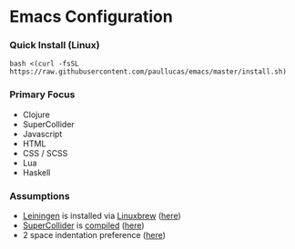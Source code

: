 # Emacs Configuration

### Quick Install (Linux)
```bash <(curl -fsSL https://raw.githubusercontent.com/paullucas/emacs/master/install.sh)```

### Primary Focus
- Clojure
- SuperCollider
- Javascript
- HTML
- CSS / SCSS
- Lua
- Haskell

### Assumptions
- <a href="https://github.com/technomancy/leiningen">Leiningen<a> is installed via <a href="https://github.com/Linuxbrew/brew">Linuxbrew</a> (<a href="https://github.com/paullucas/emacs/blob/master/init.el#L109">here</a>)
- <a href="https://github.com/supercollider/supercollider/">SuperCollider</a> is <a href="http://paullucas.github.io/2016/Supercollider-on-Ubuntu-16.04.html">compiled</a>  (<a href="https://github.com/paullucas/emacs/blob/master/init.el#L120">here</a>)
- 2 space indentation preference (<a href="https://github.com/paullucas/emacs/blob/master/init.el#L175">here</a>)
